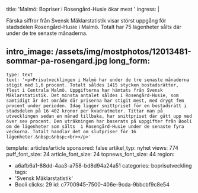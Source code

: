 title: 'Malmö: Bopriser i Rosengård-Husie ökar mest '
ingress: |
  <p><span class="TextRun SCXW257750507"><span class="NormalTextRun SCXW257750507">Färska s</span></span><span class="TextRun SCXW257750507"><span class="NormalTextRun SCXW257750507">iffror från Svensk Mäklarstatistik visar störst uppgång för stadsdelen Rosengård-</span></span><span class="TextRun SCXW257750507"><span class="SpellingError SCXW257750507">Husie</span></span><span class="TextRun SCXW257750507"><span class="NormalTextRun SCXW257750507"> i Malmö. Totalt har 75 lägenheter sålts där under de tre senaste månaderna.</span></span>
  </p>
  
intro_image: /assets/img/mostphotos/12013481-sommar-pa-rosengard.jpg
long_form:
  -
    type: text
    text: '<p>Prisutvecklingen i Malmö har under de tre senaste månaderna stigit med 1,6 procent. Totalt såldes 1415 stycken bostadsrätter, flest i Centrala Malmö. Uppgifterna har hämtats från Svensk Mäklarstatistik. Det minsta antalet såldes i Rosengård-Husie, som samtidigt är det område där priserna har stigit mest, med drygt fem procent under perioden. Idag ligger snittpriset för en bostadsrätt i stadsdelen på 16 402 kronor per kvadratmeter. Tittar man på utvecklingen sedan en månad tillbaka, har snittpriset där gått upp med över sex procent. Den uträkningen har baserats på uppgifter från Booli om de lägenheter som sålts  i Rosengård-Husie under de senaste fyra veckorna. Totalt handlar det om slutpriser för 16 lägenheter.&nbsp;&nbsp;<br></p>'
template: articles/article
sponsored: false
artikel_typ: nyhet
views: 774
puff_font_size: 24
article_font_size: 24
topnews_font_size: 44
region:
  - a6afb6a1-88dd-4aa3-a758-bd8d94a24a51
categories: boprisutveckling
tags:
  - 'Svensk Mäklarstatistik'
  - Booli
clicks: 29
id: c7700945-7500-406e-9cda-9bbcbf9c8e54
